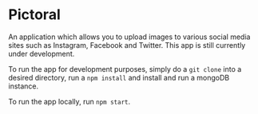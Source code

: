 # Pictoral
An application which allows you to upload images to various social media sites such as Instagram, Facebook and Twitter.  This app is still currently under development.

To run the app for development purposes, simply do a `git clone` into a desired directory, run a `npm install` and install and run a mongoDB instance. 

To run the app locally, run `npm start`.
